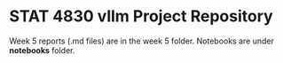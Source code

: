 # STAT 4830 vllm Project Repository

Week 5 reports (.md files) are in the week 5 folder. Notebooks are under **notebooks** folder.
